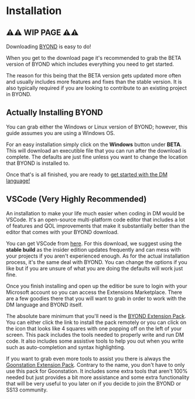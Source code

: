 # Installation

## ⚠⚠ WIP PAGE ⚠⚠

Downloading [BYOND] is easy to do!

When you get to the download page it's recommended to grab the BETA version of BYOND which includes everything you need to get started.

The reason for this being that the BETA version gets updated more often and usually includes more features and fixes than the stable version. It is also typically required if you are looking to contribute to an existing project in BYOND.

## Actually Installing BYOND

You can grab either the Windows or Linux version of BYOND; however, this guide assumes you are using a Windows OS.

For an easy installation simply click on the **Windows** button under **BETA**. This will download an executible file that you can run after the download is complete. The defaults are just fine unless you want to change the location that BYOND is installed to.

Once that's is all finished, you are ready to [get started with the DM language!](./hello_world.md)

## VSCode (Very Highly Recommended)

An installation to make your life much easier when coding in DM would be VSCode. It's an open-source multi-platform code editor that includes a lot of features and QOL improvements that make it substantially better than the editor that comes with your BYOND download.

You can get VSCode from [here](https://code.visualstudio.com/). For this download, we suggest using the **stable build** as the insider edition updates frequently and can mess with your projects if you aren't experienced enough. As for the actual installation process, it's the same deal with BYOND. You can change the options if you like but if you are unsure of what you are doing the defaults will work just fine.

Once you finish installing and open up the editior be sure to login with your Microsoft account so you can access the Extensions Marketplace. There are a few goodies there that you will want to grab in order to work with the DM language and BYOND itself.

The absolute bare minimum that you'll need is the [BYOND Extension Pack]. You can either click the link to install the pack remotely or you can click on the icon that looks like 4 squares with one popping off on the left of your screen. This pack includes the tools needed to properly write and run DM code. It also includes some assistive tools to help you out when you write such as auto-completion and syntax highlighting.

If you want to grab even more tools to assist you there is always the [Goonstation Extension Pack]. Contrary to the name, you don't have to only use this pack for Goonstation. It includes some extra tools that aren't 100% needed but just provides a bit more assistance and some extra functionality that will be very useful to you later on if you decide to join the BYOND or SS13 community.

[BYOND]: http://www.byond.com/download/
[BYOND Extension Pack]: https://marketplace.visualstudio.com/items?itemName=ss13.byond
[Goonstation Extension Pack]: https://marketplace.visualstudio.com/items?itemName=Goonstation.goonstation-extpack
